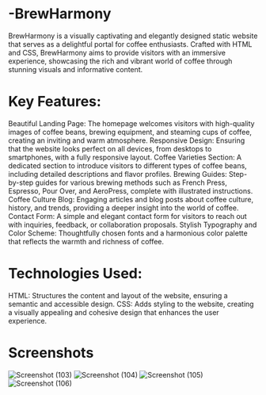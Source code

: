 # -BrewHarmony
BrewHarmony is a visually captivating and elegantly designed static website that serves as a delightful portal for coffee enthusiasts. Crafted with HTML and CSS, BrewHarmony aims to provide visitors with an immersive experience, showcasing the rich and vibrant world of coffee through stunning visuals and informative content.
# Key Features:
Beautiful Landing Page: The homepage welcomes visitors with high-quality images of coffee beans, brewing equipment, and steaming cups of coffee, creating an inviting and warm atmosphere.
Responsive Design: Ensuring that the website looks perfect on all devices, from desktops to smartphones, with a fully responsive layout.
Coffee Varieties Section: A dedicated section to introduce visitors to different types of coffee beans, including detailed descriptions and flavor profiles.
Brewing Guides: Step-by-step guides for various brewing methods such as French Press, Espresso, Pour Over, and AeroPress, complete with illustrated instructions.
Coffee Culture Blog: Engaging articles and blog posts about coffee culture, history, and trends, providing a deeper insight into the world of coffee.
Contact Form: A simple and elegant contact form for visitors to reach out with inquiries, feedback, or collaboration proposals.
Stylish Typography and Color Scheme: Thoughtfully chosen fonts and a harmonious color palette that reflects the warmth and richness of coffee.
# Technologies Used:
HTML: Structures the content and layout of the website, ensuring a semantic and accessible design.
CSS: Adds styling to the website, creating a visually appealing and cohesive design that enhances the user experience.
# Screenshots
![Screenshot (103)](https://github.com/BishwanathKumarPanda/FileFusion/assets/138992024/25810908-ef66-460a-a642-106650c42c42)
![Screenshot (104)](https://github.com/BishwanathKumarPanda/FileFusion/assets/138992024/95569397-4f21-4d77-8e83-e4f0fc463e29)
![Screenshot (105)](https://github.com/BishwanathKumarPanda/FileFusion/assets/138992024/4d1265d8-4e16-45d0-92d9-763172e599d2)
![Screenshot (106)](https://github.com/BishwanathKumarPanda/FileFusion/assets/138992024/2f45354a-117f-49f8-90be-cdec29c2e277)
